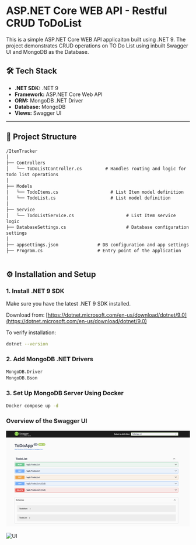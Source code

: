 # ASP.NET Core WEB API - Restful CRUD ToDoList

This is a simple ASP.NET Core WEB API applicaiton built using .NET 9. The project demonstrates CRUD operations on TO Do List using inbuilt Swagger UI  and MongoDB as the Database.

## 🛠 Tech Stack

- **.NET SDK:** .NET 9
- **Framework:** ASP.NET Core Web API
- **ORM:** MongoDB .NET Driver
- **Database:** MongoDB
- **Views:** Swagger UI

---

## 📁 Project Structure
````
/ItemTracker
│
├── Controllers
│   └── ToDoListController.cs         # Handles routing and logic for todo list operations
│
├── Models
│   └── TodoItems.cs                    # List Item model definition
│   └── TodoList.cs                     # List model definition
│
├── Service
│   └── TodoListService.cs                    # List Item service logic
├── DatabaseSettings.cs                       # Database configuration settings 
│
├── appsettings.json               # DB configuration and app settings
├── Program.cs                     # Entry point of the application


````

## ⚙️ Installation and Setup

### 1. Install .NET 9 SDK

Make sure you have the latest .NET 9 SDK installed.

Download from: [https://dotnet.microsoft.com/en-us/download/dotnet/9.0](https://dotnet.microsoft.com/en-us/download/dotnet/9.0)

To verify installation:

```bash
dotnet --version
```
### 2. Add MongoDB .NET Drivers
```bash
MongoDB.Driver
MongoDB.Bson
```
### 3. Set Up MongoDB Server Using Docker
```bash
Docker compose up -d
```
### Overview of the Swagger UI 




![UI](ToDoApp/Static/ApiResponse.png)

![UI](MyApp/wwwroot/Swagger.png)


